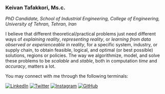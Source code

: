### Keivan Tafakkori, Ms.c.
_PhD Candidate, School of Industrial Engineering, College of Engineering, University of Tehran, Tehran, Iran_

I believe that different theoretical/practical problems just need different ways of _explaining reality_, _representing reality_, or _learning from data observed or experienceable in reality_, for a specific system, industry, or supply chain, to obtain feasible, logical, and optimal (or best possible) solutions, regions or policies. The way we algorithmize, model, and solve these problems to be _scalable_ and _stable_, both in computation _time_ and _accuracy_, matters a lot.

You may connect with me through the following terminals:

[![LinkedIn](https://img.shields.io/badge/LinkedIn-Connect-blue?style=flat-square&logo=linkedin)](https://www.linkedin.com/in/keivan-tafakkori/)
[![Twitter](https://img.shields.io/twitter/follow/KTafakkori?style=flat-square&logo=twitter&label=Follow)](https://twitter.com/KTafakkori)
[![Instagram](https://img.shields.io/badge/Instagram-Follow-orange?style=flat-square&logo=instagram)](https://www.instagram.com/feloop_page/)
[![GitHub](https://img.shields.io/github/followers/ktafakkori?style=flat-square&logo=github&label=Follow)](https://github.com/ktafakkori)